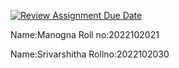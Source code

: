 [![Review Assignment Due Date](https://classroom.github.com/assets/deadline-readme-button-24ddc0f5d75046c5622901739e7c5dd533143b0c8e959d652212380cedb1ea36.svg)](https://classroom.github.com/a/E0YOw7H1)

Name:Manogna
Roll no:2022102021

Name:Srivarshitha
Rollno:2022102030